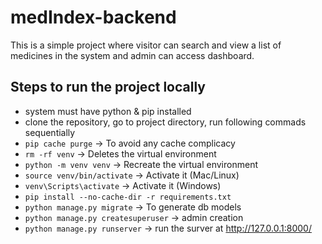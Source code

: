 # medIndex-backend
This is a simple project where visitor can search and view a list of medicines in the system and admin can access dashboard.

## Steps to run the project locally
- system must have python & pip installed
- clone the repository, go to project directory, run following commads sequentially
- `pip cache purge` -> To avoid any cache complicacy
- `rm -rf venv`  -> Deletes the virtual environment
- `python -m venv venv`  -> Recreate the virtual environment
- `source venv/bin/activate`  -> Activate it (Mac/Linux)
- `venv\Scripts\activate`  -> Activate it (Windows)
- `pip install --no-cache-dir -r requirements.txt`
- `python manage.py migrate` -> To generate db models
- `python manage.py createsuperuser` -> admin creation
- `python manage.py runserver` -> run the surver at http://127.0.0.1:8000/